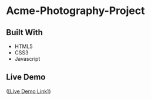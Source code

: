 # Acme-Photography-Project

## Built With

- HTML5
- CSS3
- Javascript

## Live Demo 

(<a href="https://chandan-devs.github.io/Acme-Photography-Project/" target="_blank">[Live Demo Link]</a>)
